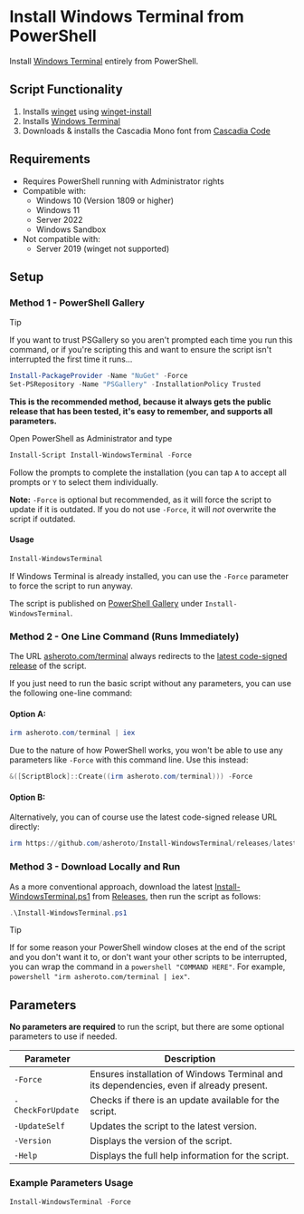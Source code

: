 # Install Windows Terminal from PowerShell

Install [Windows Terminal](https://github.com/microsoft/terminal) entirely from PowerShell.

## Script Functionality
1. Installs [winget](https://github.com/microsoft/winget-cli) using [winget-install](https://github.com/asheroto/winget-install)
2. Installs [Windows Terminal](https://github.com/microsoft/terminal)
3. Downloads & installs the Cascadia Mono font from [Cascadia Code](https://github.com/microsoft/cascadia-code)

## Requirements

-   Requires PowerShell running with Administrator rights
-   Compatible with:
    -   Windows 10 (Version 1809 or higher)
    -   Windows 11
    -   Server 2022
    -   Windows Sandbox
-   Not compatible with:
    -   Server 2019 (winget not supported)

## Setup

### Method 1 - PowerShell Gallery

> [!TIP]
>If you want to trust PSGallery so you aren't prompted each time you run this command, or if you're scripting this and want to ensure the script isn't interrupted the first time it runs...
>```powershell
>Install-PackageProvider -Name "NuGet" -Force
>Set-PSRepository -Name "PSGallery" -InstallationPolicy Trusted
>```

**This is the recommended method, because it always gets the public release that has been tested, it's easy to remember, and supports all parameters.**

Open PowerShell as Administrator and type

```powershell
Install-Script Install-WindowsTerminal -Force
```

Follow the prompts to complete the installation (you can tap `A` to accept all prompts or `Y` to select them individually.

**Note:** `-Force` is optional but recommended, as it will force the script to update if it is outdated. If you do not use `-Force`, it will _not_ overwrite the script if outdated.

#### Usage

```powershell
Install-WindowsTerminal
```

If Windows Terminal is already installed, you can use the `-Force` parameter to force the script to run anyway.

The script is published on [PowerShell Gallery](https://www.powershellgallery.com/packages/Install-WindowsTerminal) under `Install-WindowsTerminal`.

### Method 2 - One Line Command (Runs Immediately)

The URL [asheroto.com/terminal](https://asheroto.com/terminal) always redirects to the [latest code-signed release](https://github.com/asheroto/Install-WindowsTerminal/releases/latest/download/Install-WindowsTerminal.ps1) of the script.

If you just need to run the basic script without any parameters, you can use the following one-line command:

#### Option A:

```powershell
irm asheroto.com/terminal | iex
```

Due to the nature of how PowerShell works, you won't be able to use any parameters like `-Force` with this command line. Use this instead:

```powershell
&([ScriptBlock]::Create((irm asheroto.com/terminal))) -Force
```

#### Option B:

Alternatively, you can of course use the latest code-signed release URL directly:

```powershell
irm https://github.com/asheroto/Install-WindowsTerminal/releases/latest/download/Install-WindowsTerminal.ps1 | iex
```

### Method 3 - Download Locally and Run

As a more conventional approach, download the latest [Install-WindowsTerminal.ps1](https://github.com/asheroto/Install-WindowsTerminal/releases/latest/download/Install-WindowsTerminal.ps1) from [Releases](https://github.com/asheroto/Install-WindowsTerminal/releases), then run the script as follows:

```powershell
.\Install-WindowsTerminal.ps1
```

> [!TIP]
> If for some reason your PowerShell window closes at the end of the script and you don't want it to, or don't want your other scripts to be interrupted, you can wrap the command in a `powershell "COMMAND HERE"`. For example, `powershell "irm asheroto.com/terminal | iex"`.

## Parameters

**No parameters are required** to run the script, but there are some optional parameters to use if needed.

| Parameter         | Description                                                                                                                                                                                                                                            |
| ----------------- | ------------------------------------------------------------------------------------------------------------------------------------------------------------------------------------------------------------------------------------------------------ |
| `-Force`          | Ensures installation of Windows Terminal and its dependencies, even if already present.                                                                                                                                                                          |
| `-CheckForUpdate` | Checks if there is an update available for the script.                                                                                                                                                                                                 |
| `-UpdateSelf`     | Updates the script to the latest version.                                                                                                                                                                                                              |
| `-Version`        | Displays the version of the script.                                                                                                                                                                                                                    |
| `-Help`           | Displays the full help information for the script.                                                                                                                                                                                                     |

### Example Parameters Usage

```powershell
Install-WindowsTerminal -Force
```